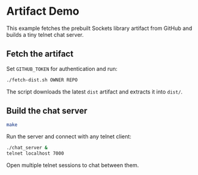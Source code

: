 # Artifact Demo

This example fetches the prebuilt Sockets library artifact from GitHub and builds a tiny telnet chat server.

## Fetch the artifact

Set `GITHUB_TOKEN` for authentication and run:

```sh
./fetch-dist.sh OWNER REPO
```

The script downloads the latest `dist` artifact and extracts it into `dist/`.

## Build the chat server

```sh
make
```

Run the server and connect with any telnet client:

```sh
./chat_server &
telnet localhost 7000
```

Open multiple telnet sessions to chat between them.
